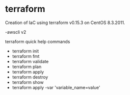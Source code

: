 # terraform

Creation of IaC using terraform v0.15.3 on CentOS 8.3.2011.

-awscli v2

terraform quick help commands
- terraform init
- terraform fmt
- terraform validate
- terraform plan
- terraform apply
- terraform destroy
- terraform show
- terraform apply -var 'variable_name=value'
